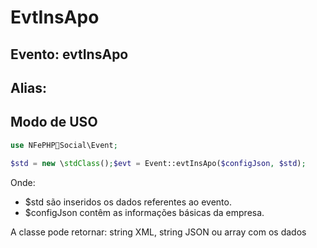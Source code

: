 # EvtInsApo

## Evento: evtInsApo

## Alias: 


## Modo de USO

```php
use NFePHPSocial\Event;

$std = new \stdClass();$evt = Event::evtInsApo($configJson, $std);
```

Onde:
- $std são inseridos os dados referentes ao evento.
- $configJson contêm as informações básicas da empresa.

A classe pode retornar: string XML, string JSON ou array com os dados
